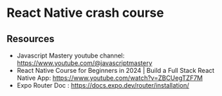 # React Native crash course

## Resources
- Javascript Mastery youtube channel: https://www.youtube.com/@javascriptmastery
- React Native Course for Beginners in 2024 | Build a Full Stack React Native App:  https://www.youtube.com/watch?v=ZBCUegTZF7M
- Expo Router Doc : https://docs.expo.dev/router/installation/
